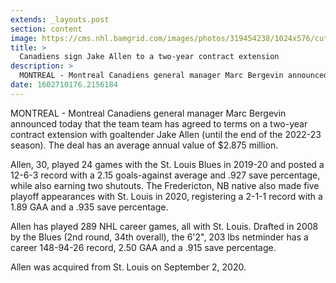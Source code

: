 ```yaml
--- 
extends: _layouts.post 
section: content 
image: https://cms.nhl.bamgrid.com/images/photos/319454238/1024x576/cut.png 
title: > 
  Canadiens sign Jake Allen to a two-year contract extension 
description: > 
  MONTREAL - Montreal Canadiens general manager Marc Bergevin announced today that the team team has agreed to terms on a two-year contract extension with goaltender Jake Allen (until the end of the 2022-23 season).Allen, 30, played 24 games with the St. Louis Blues in 2019-20 and posted a 12-6-3 record with a 2.15 goals-against average and .927 save percentage, while also earning two shutouts.The Fredericton, NB native also made five playoff appearances with St. Louis in 2020, registering a 2-1-1 record with a 1.89 GAA and a .935 save percentage.Allen has played 289 NHL career games, all with St. Louis.Allen was acquired from St. Louis on September 2, 2020. 
date: 1602710176.2156184 
--- 
```

MONTREAL - Montreal Canadiens general manager Marc Bergevin announced today that the team team has agreed to terms on a two-year contract extension with goaltender Jake Allen (until the end of the 2022-23 season). The deal has an average annual value of $2.875 million.

Allen, 30, played 24 games with the St. Louis Blues in 2019-20 and posted a 12-6-3 record with a 2.15 goals-against average and .927 save percentage, while also earning two shutouts. The Fredericton, NB native also made five playoff appearances with St. Louis in 2020, registering a 2-1-1 record with a 1.89 GAA and a .935 save percentage.

Allen has played 289 NHL career games, all with St. Louis. Drafted in 2008 by the Blues (2nd round, 34th overall), the 6'2", 203 lbs netminder has a career 148-94-26 record, 2.50 GAA and a .915 save percentage.

Allen was acquired from St. Louis on September 2, 2020.